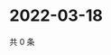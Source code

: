 # 2022-03-18

共 0 条

<!-- BEGIN WEIBO -->
<!-- 最后更新时间 Fri Mar 18 2022 10:29:31 GMT+0800 (China Standard Time) -->

<!-- END WEIBO -->
